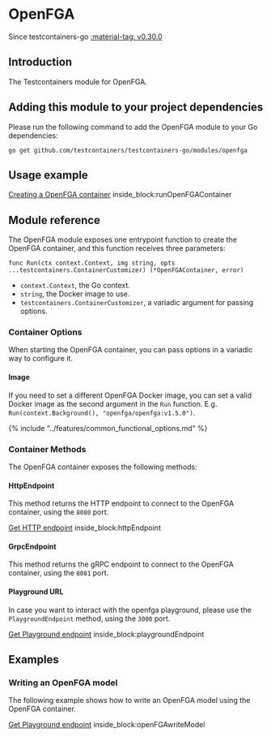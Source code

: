 # OpenFGA

Since testcontainers-go <a href="https://github.com/testcontainers/testcontainers-go/releases/tag/v0.30.0"><span class="tc-version">:material-tag: v0.30.0</span></a>

## Introduction

The Testcontainers module for OpenFGA.

## Adding this module to your project dependencies

Please run the following command to add the OpenFGA module to your Go dependencies:

```
go get github.com/testcontainers/testcontainers-go/modules/openfga
```

## Usage example

<!--codeinclude-->
[Creating a OpenFGA container](../../modules/openfga/examples_test.go) inside_block:runOpenFGAContainer
<!--/codeinclude-->

## Module reference

The OpenFGA module exposes one entrypoint function to create the OpenFGA container, and this function receives three parameters:

```golang
func Run(ctx context.Context, img string, opts ...testcontainers.ContainerCustomizer) (*OpenFGAContainer, error)
```

- `context.Context`, the Go context.
- `string`, the Docker image to use.
- `testcontainers.ContainerCustomizer`, a variadic argument for passing options.

### Container Options

When starting the OpenFGA container, you can pass options in a variadic way to configure it.

#### Image

If you need to set a different OpenFGA Docker image, you can set a valid Docker image as the second argument in the `Run` function.
E.g. `Run(context.Background(), "openfga/openfga:v1.5.0")`.

{% include "../features/common_functional_options.md" %}

### Container Methods

The OpenFGA container exposes the following methods:

#### HttpEndpoint

This method returns the HTTP endpoint to connect to the OpenFGA container, using the `8080` port.

<!--codeinclude-->
[Get HTTP endpoint](../../modules/openfga/examples_test.go) inside_block:httpEndpoint
<!--/codeinclude-->

#### GrpcEndpoint

This method returns the gRPC endpoint to connect to the OpenFGA container, using the `8081` port.

#### Playground URL

In case you want to interact with the openfga playground, please use the `PlaygroundEndpoint` method, using the `3000` port.

<!--codeinclude-->
[Get Playground endpoint](../../modules/openfga/examples_test.go) inside_block:playgroundEndpoint
<!--/codeinclude-->

## Examples

### Writing an OpenFGA model

The following example shows how to write an OpenFGA model using the OpenFGA container.

<!--codeinclude-->
[Get Playground endpoint](../../modules/openfga/examples_test.go) inside_block:openFGAwriteModel
<!--/codeinclude-->
